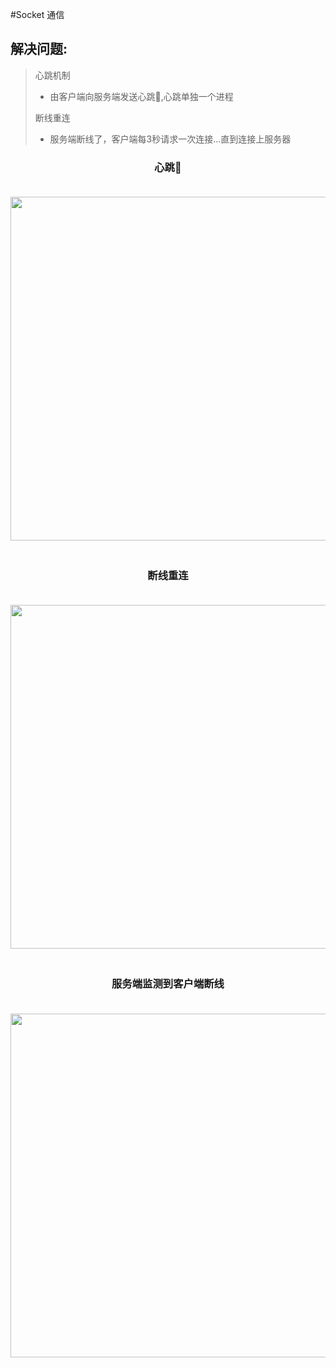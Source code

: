 #Socket 通信
## 解决问题:
> 心跳机制
> * 由客户端向服务端发送心跳💓,心跳单独一个进程
> 
> 断线重连
> * 服务端断线了，客户端每3秒请求一次连接...直到连接上服务器

<div style="text-align: center">
    <h3>心跳💓</h3>
    <img src="https://img.gejiba.com/images/7002b38e8fbe6b841ce17ae6021b342f.png" 
alt=""  style="with:550px;height: 550px;margin: 20px 0">
    <h3>断线重连</h3>
    <img src="https://img.gejiba.com/images/c5f80fdaf7f4811edf860dbeeac04d51.png" 
alt=""  style="with:550px;height: 550px;margin: 20px 0">
    <h3>服务端监测到客户端断线</h3>
    <img src="https://img.gejiba.com/images/cb3e5cf7a9f652b9cc90fbebb894a94e.png" 
alt=""  style="with:550px;height: 550px;margin: 20px 0">
</div>